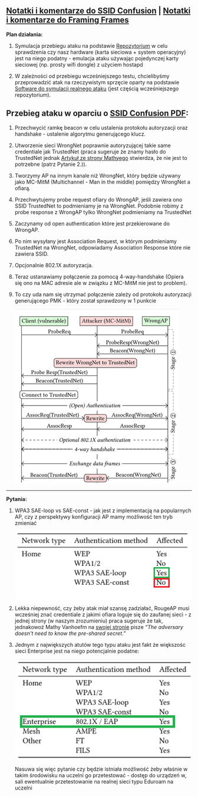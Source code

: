 ## [Notatki i komentarze do SSID Confusion](https://app.luminpdf.com/viewer/67541f150717db6d69070757)	   	   |		[Notatki i komentarze do Framing Frames](https://app.luminpdf.com/viewer/6753554e48d273cb7a4afaf4)

**Plan działania:**

1. Symulacja przebiegu ataku na podstawie [Repozytorium](https://github.com/vanhoefm/ssid-confusion-hostap/tree/main) w celu sprawdzenia czy nasz hardware (karta sieciowa \+ system operacyjny) jest na niego podatny \- emulacja ataku używając pojedynczej karty sieciowej (np. prosty wifi dongle) z użyciem hostapd 

2. W zależności od przebiegu wcześniejszego testu, chcielibyśmy przeprowadzić atak na rzeczywistym sprzęcie oparty na podstawie [Software do symulacji realnego ataku](https://github.com/vanhoefm/ssid-confusion-hostap/tree/main/mc-mitm-ssid) (jest częścią wcześniejszego repozytorium).



## **Przebieg ataku w oparciu o [SSID Confusion PDF](https://app.luminpdf.com/viewer/67541f150717db6d69070757):**


1. Przechwycić ramkę beacon w celu ustalenia protokołu autoryzacji oraz handshake \- ustalenie algorytmu generującego klucz. 

2. Utworzenie sieci WrongNet  poprawnie autoryzującej takie same credentiale jak TrustedNet (praca sugeruje że znamy hasło do TrustedNet jednak [Artykuł ze strony Mathyego](https://www.mathyvanhoef.com/2024/08/the-ssid-confusion-attack-common.html) stwierdza, że nie jest to potrzebne (patrz Pytanie 2.)).

3. Tworzymy AP na innym kanale niż WrongNet, który będzie używany jako MC-MitM (Multichannel \- Man in the middle) pomiędzy WrongNet a ofiarą.

4. Przechwytujemy probe request ofiary do WrongAP, jeśli zawiera ono SSID TrustedNet to podmieniamy je na WrongNet. Podobnie robimy z probe response z WrongAP tylko WrongNet podmieniamy na TrustedNet

5. Zaczynamy od open authentication które jest przekierowane do WrongAP.

6. Po nim wysyłany jest Association Request, w którym podmieniamy TrustedNet na WrongNet, odpowiadamy Association Response które nie zawiera SSID.

7. Opcjonalnie 802.1X autoryzacja. 

8. Teraz ustanawiamy połączenie za pomocą 4-way-handshake (Opiera się ono na MAC adresie ale w związku z MC-MitM nie jest to problem).

9. To czy uda nam się utrzymać połączenie zależy od protokołu autoryzacji generującego PMK \- który został sprawdzony w 1 punkcie 

   ![ssid-conf-przebieg](images/ssid-conf-przebieg.png)

---

**Pytania:**

1. WPA3 SAE-loop vs SAE-const \- jak jest z implementacją na popularnych AP, czy z perspektywy konfiguracji AP mamy możliwość ten tryb zmieniać  

   ![working-mode](images/ssid-conf-question-working-mode.png)

2. Lekka niepewność, czy żeby atak miał szansę zadziałać, RougeAP musi wcześniej znać credentiale z jakimi ofiara loguje się do zaufanej sieci \- z jednej strony (w naszym zrozumieniu) praca sugeruje że tak, jednakowoż Mathy Vanhoefm na [swojej stronie](https://www.mathyvanhoef.com/) pisze *“The adversary doesn't need to know the pre-shared secret.”*

3. Jednym z największych atutów tego typu ataku jest fakt że większośc sieci Enterprise jest na niego potencjalnie podatne:  

   ![enterprise](images/ssid-conf-question-enterprise.png)
   
   Nasuwa się więc pytanie czy będzie istniała możliwość żeby właśnie w takim środowisku na uczelni go przetestować \- dostęp do urządzeń w, sali ewentualnie przetestowanie na realnej sieci typu Eduroam na uczelni

